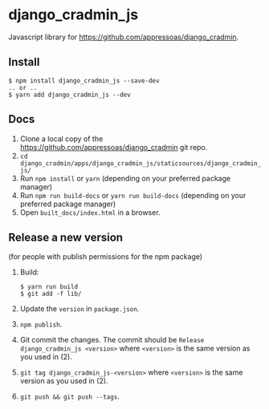 # django_cradmin_js

Javascript library for https://github.com/appressoas/django_cradmin.


## Install

```
$ npm install django_cradmin_js --save-dev
.. or ..
$ yarn add django_cradmin_js --dev
```


## Docs

1. Clone a local copy of the https://github.com/appressoas/django_cradmin git repo.
2. ``cd django_cradmin/apps/django_cradmin_js/staticsources/django_cradmin_js/``
3. Run ``npm install`` or ``yarn`` (depending on your preferred package manager)
4. Run ``npm run build-docs`` or ``yarn run build-docs`` (depending on your preferred package manager)
5. Open ``built_docs/index.html`` in a browser.



## Release a new version
(for people with publish permissions for the npm package)

1. Build:

   ```
   $ yarn run build
   $ git add -f lib/
   ```
2. Update the ``version`` in ``package.json``.
3. ``npm publish``.
4. Git commit the changes. The commit should be
   ``Release django_cradmin_js <version>``
   where ``<version>`` is the same version as you used in (2).
5. ``git tag django_cradmin_js-<version>`` where ``<version>`` is the same version as
   you used in (2).
6. ``git push && git push --tags``.
